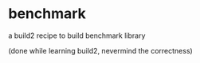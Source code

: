# benchmark

a build2 recipe to build benchmark library

(done while learning build2, nevermind the correctness)

